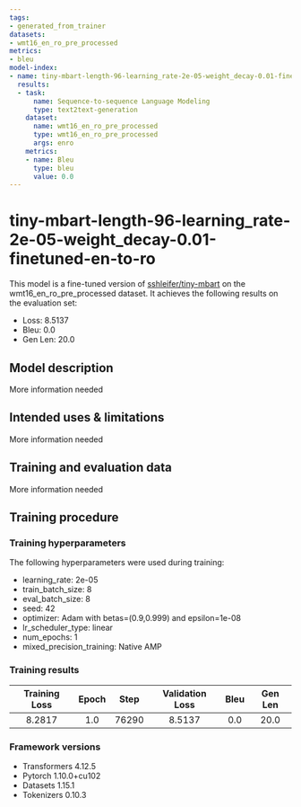 ```yaml
---
tags:
- generated_from_trainer
datasets:
- wmt16_en_ro_pre_processed
metrics:
- bleu
model-index:
- name: tiny-mbart-length-96-learning_rate-2e-05-weight_decay-0.01-finetuned-en-to-ro
  results:
  - task:
      name: Sequence-to-sequence Language Modeling
      type: text2text-generation
    dataset:
      name: wmt16_en_ro_pre_processed
      type: wmt16_en_ro_pre_processed
      args: enro
    metrics:
    - name: Bleu
      type: bleu
      value: 0.0
---
```


<!-- This model card has been generated automatically according to the information the Trainer had access to. You
should probably proofread and complete it, then remove this comment. -->

# tiny-mbart-length-96-learning_rate-2e-05-weight_decay-0.01-finetuned-en-to-ro

This model is a fine-tuned version of [sshleifer/tiny-mbart](https://huggingface.co/sshleifer/tiny-mbart) on the wmt16_en_ro_pre_processed dataset.
It achieves the following results on the evaluation set:
- Loss: 8.5137
- Bleu: 0.0
- Gen Len: 20.0

## Model description

More information needed

## Intended uses & limitations

More information needed

## Training and evaluation data

More information needed

## Training procedure

### Training hyperparameters

The following hyperparameters were used during training:
- learning_rate: 2e-05
- train_batch_size: 8
- eval_batch_size: 8
- seed: 42
- optimizer: Adam with betas=(0.9,0.999) and epsilon=1e-08
- lr_scheduler_type: linear
- num_epochs: 1
- mixed_precision_training: Native AMP

### Training results

| Training Loss | Epoch | Step  | Validation Loss | Bleu | Gen Len |
|:-------------:|:-----:|:-----:|:---------------:|:----:|:-------:|
| 8.2817        | 1.0   | 76290 | 8.5137          | 0.0  | 20.0    |


### Framework versions

- Transformers 4.12.5
- Pytorch 1.10.0+cu102
- Datasets 1.15.1
- Tokenizers 0.10.3
